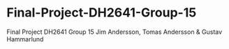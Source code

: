 # Final-Project-DH2641-Group-15
Final Project DH2641 Group 15
Jim Andersson, Tomas Andersson & Gustav Hammarlund
